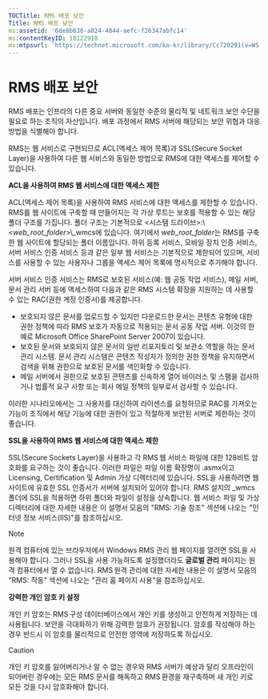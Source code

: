```yaml
---
TOCTitle: RMS 배포 보안
Title: RMS 배포 보안
ms:assetid: '6de8b636-a824-4844-aefc-f26347abfc14'
ms:contentKeyID: 18122918
ms:mtpsurl: 'https://technet.microsoft.com/ko-kr/library/Cc720291(v=WS.10)'
---
```


RMS 배포 보안
=============

RMS 배포는 인프라의 다른 중요 서버와 동일한 수준의 물리적 및 네트워크 보안 수단을 필요로 하는 조직의 자산입니다. 배포 과정에서 RMS 서버에 해당되는 보안 위협과 대응 방법을 식별해야 합니다.

RMS는 웹 서비스로 구현되므로 ACL(액세스 제어 목록)과 SSL(Secure Socket Layer)을 사용하여 다른 웹 서비스와 동일한 방법으로 RMS에 대한 액세스를 제어할 수 있습니다.

**ACL을 사용하여 RMS 웹 서비스에 대한 액세스 제한**

ACL(액세스 제어 목록)을 사용하여 RMS 서비스에 대한 액세스를 제한할 수 있습니다. RMS를 웹 사이트에 구축할 때 만들어지는 각 가상 루트는 보호를 적용할 수 있는 해당 폴더 구조를 가집니다. 폴더 구조는 기본적으로 &lt;시스템 드라이브&gt;:\\&lt;*web\_root\_folder*&gt;\\\_wmcs에 있습니다. 여기에서 *web\_root\_folder*는 RMS를 구축한 웹 사이트에 할당되는 폴더 이름입니다. 하위 등록 서비스, 모바일 장치 인증 서비스, 서버 서비스 인증 서비스 등과 같은 일부 웹 서비스는 기본적으로 제한되어 있으며, 서비스를 사용할 수 있는 사용자나 그룹을 액세스 제어 목록에 명시적으로 추가해야 합니다.

서버 서비스 인증 서비스는 RMS로 보호된 서비스(예: 웹 공동 작업 서비스), 메일 서버, 문서 관리 서버 등에 액세스하여 다음과 같은 RMS 시스템 확장을 지원하는 데 사용할 수 있는 RAC(권한 계정 인증서)를 제공합니다.

-   보호되지 않은 문서를 업로드할 수 있지만 다운로드한 문서는 콘텐츠 유형에 대한 권한 정책에 따라 RMS 보호가 자동으로 적용되는 문서 공동 작업 서버. 이것의 한 예로 Microsoft Office SharePoint Server 2007이 있습니다.
-   보호된 문서와 보호되지 않은 문서의 일반 리포지토리 및 보관소 역할을 하는 문서 관리 시스템. 문서 관리 시스템은 콘텐츠 작성자가 정의한 권한 정책을 유지하면서 검색을 위해 권한으로 보호된 문서를 색인화할 수 있습니다.
-   메일 서버에서 권한으로 보호된 콘텐츠를 신속하게 열어 바이러스 및 스팸을 검사하거나 법률적 요구 사항 또는 회사 메일 정책의 일부로서 검사할 수 있습니다.

이러한 시나리오에서는 그 사용자를 대신하여 라이센스를 요청하므로 RAC를 가져오는 기능이 조직에서 해당 기능에 대한 권한이 있고 적절하게 보안된 서버로 제한하는 것이 좋습니다.

**SSL을 사용하여 RMS 웹 서비스에 대한 액세스 제한**

SSL(Secure Sockets Layer)을 사용하고 각 RMS 웹 서비스 파일에 대한 128비트 암호화를 요구하는 것이 좋습니다. 이러한 파일은 파일 이름 확장명이 .asmx이고 Licensing, Certification 및 Admin 가상 디렉터리에 있습니다. SSL을 사용하려면 웹 사이트에 유효한 SSL 인증서가 서버에 설치되어 있어야 합니다. RMS 설치의 \_wmcs 폴더에 SSL을 적용하면 하위 폴더와 파일이 설정을 상속합니다. 웹 서비스 파일 및 가상 디렉터리에 대한 자세한 내용은 이 설명서 모음의 "RMS: 기술 참조" 섹션에 나오는 "인터넷 정보 서비스(IIS)"를 참조하십시오.

> [!NOTE]   
> 원격 컴퓨터에 있는 브라우저에서 Windows RMS 관리 웹 페이지를 열려면 SSL을 사용해야 합니다. 그러나 SSL을 사용 가능하도록 설정했더라도 **글로벌 관리** 페이지는 원격 컴퓨터에서 열 수 없습니다. RMS 원격 관리에 대한 자세한 내용은 이 설명서 모음의 "RMS: 작동" 섹션에 나오는 "관리 홈 페이지 사용"을 참조하십시오. 

**강력한 개인 암호 키 설정**

개인 키 암호는 RMS 구성 데이터베이스에서 개인 키를 생성하고 안전하게 저장하는 데 사용됩니다. 보안을 극대화하기 위해 강력한 암호가 권장됩니다. 암호를 작성해야 하는 경우 반드시 이 암호를 물리적으로 안전한 영역에 저장하도록 하십시오.

> [!caution]   
 개인 키 암호를 잃어버리거나 알 수 없는 경우와 RMS 서버가 예상과 달리 오프라인이 되어버린 경우에는 모든 RMS 문서를 해독하고 RMS 환경을 재구축하며 새 개인 키로 모든 것을 다시 암호화해야 합니다. 
